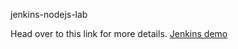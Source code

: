 jenkins-nodejs-lab

Head over to this link for more details. [Jenkins demo](https://drive.google.com/open?id=1jCNfC7cX8t86g_9Lo-TwHXRroKAVryVu)
